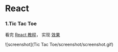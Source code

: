 # React

### 1.Tic Tac Toe

看完 [React 教程](<https://react.docschina.org/tutorial/tutorial.html>)， 实现 [效果](<https://codepen.io/gaearon/pen/gWWZgR?editors=0010>)

![screenshot](Tic Tac Toe/screenshot/screenshot.gif)